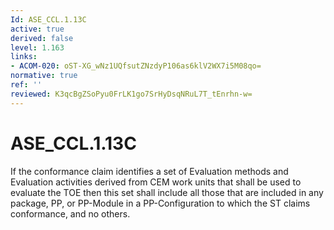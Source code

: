 ```yaml
---
Id: ASE_CCL.1.13C
active: true
derived: false
level: 1.163
links:
- ACOM-020: oST-XG_wNz1UQfsutZNzdyP106as6klV2WX7i5M08qo=
normative: true
ref: ''
reviewed: K3qcBgZSoPyu0FrLK1go7SrHyDsqNRuL7T_tEnrhn-w=
---
```


# ASE_CCL.1.13C

If the conformance claim identifies a set of Evaluation methods and Evaluation activities derived from CEM work units that shall be used to evaluate the TOE then this set shall include all those that are included in any package, PP, or PP-Module in a PP-Configuration to which the ST claims conformance, and no others.